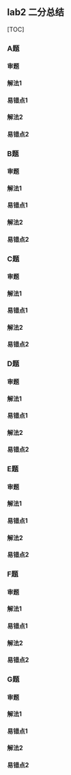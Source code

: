 ## lab2 二分总结
[TOC]
### A题
#### 审题
#### 解法1
#### 易错点1
#### 解法2
#### 易错点2

### B题
#### 审题
#### 解法1
#### 易错点1
#### 解法2
#### 易错点2

### C题
#### 审题
#### 解法1
#### 易错点1
#### 解法2
#### 易错点2

### D题
#### 审题
#### 解法1
#### 易错点1
#### 解法2
#### 易错点2

### E题
#### 审题
#### 解法1
#### 易错点1
#### 解法2
#### 易错点2

### F题
#### 审题
#### 解法1
#### 易错点1
#### 解法2
#### 易错点2

### G题
#### 审题
#### 解法1
#### 易错点1
#### 解法2
#### 易错点2
